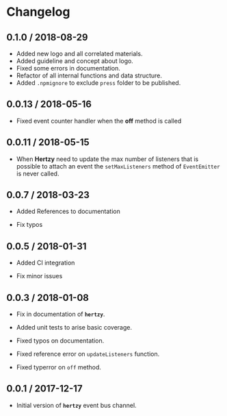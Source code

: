 # Changelog

## 0.1.0 / 2018-08-29

* Added new logo and all correlated materials.
* Added guideline and concept about logo.
* Fixed some errors in documentation.
* Refactor of all internal functions and data structure.
* Added `.npmignore` to exclude `press` folder to be published.

## 0.0.13 / 2018-05-16

* Fixed event counter handler when the **off** method is called

## 0.0.11 / 2018-05-15

* When **Hertzy** need to update the max number of listeners that is possible to 
attach an event the `setMaxListeners` method of `EventEmitter` is never called.

## 0.0.7 / 2018-03-23

* Added References to documentation

* Fix typos

## 0.0.5 / 2018-01-31

* Added CI integration

* Fix minor issues

## 0.0.3 / 2018-01-08

* Fix in documentation of **`hertzy`**.

* Added unit tests to arise basic coverage.

* Fixed typos on documentation.

* Fixed reference error on ```updateListeners``` function.

* Fixed typerror on ```off``` method.

## 0.0.1 / 2017-12-17

* Initial version of **`hertzy`** event bus channel.
